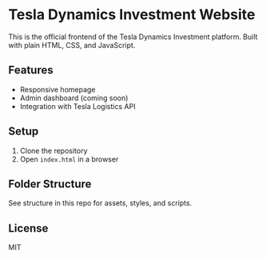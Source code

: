 # Tesla Dynamics Investment Website

This is the official frontend of the Tesla Dynamics Investment platform. Built with plain HTML, CSS, and JavaScript.

## Features
- Responsive homepage
- Admin dashboard (coming soon)
- Integration with Tesla Logistics API

## Setup
1. Clone the repository
2. Open `index.html` in a browser

## Folder Structure
See structure in this repo for assets, styles, and scripts.

## License
MIT